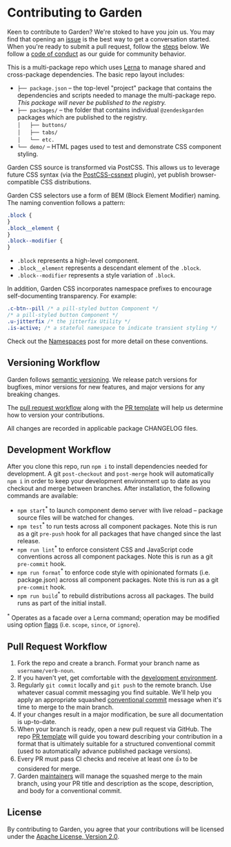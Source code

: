 # Contributing to Garden

Keen to contribute to Garden? We're stoked to have you join us. You may
find that opening an
[issue](https://github.com/zendeskgarden/css-components/issues) is the
best way to get a conversation started. When you're ready to submit a
pull request, follow the [steps](#pull-request-workflow) below. We
follow a [code of conduct](CODE_OF_CONDUCT.md) as our guide for
community behavior.

This is a multi-package repo which uses [Lerna](https://lernajs.io/) to
manage shared and cross-package dependencies. The basic repo layout
includes:

- `├── package.json` – the top-level "project" package that contains
  the dependencies and scripts needed to manage the multi-package repo.
  _This package will never be published to the registry._
- `├── packages/` – the folder that contains individual `@zendeskgarden`
  packages which are published to the registry.<br>
  `│   ├── buttons/`<br>
  `│   ├── tabs/`<br>
  `│   └── etc.`
- `└── demo/` – HTML pages used to test and demonstrate CSS component
  styling.

Garden CSS source is transformed via PostCSS. This allows us to leverage
future CSS syntax (via the [PostCSS-cssnext](http://cssnext.io/)
plugin), yet publish browser-compatible CSS distributions.

Garden CSS selectors use a form of BEM (Block Element Modifier) naming.
The naming convention follows a pattern:

```css
.block {
}
.block__element {
}
.block--modifier {
}
```

- `.block` represents a high-level component.
- `.block__element` represents a descendant element of the `.block`.
- `.block--modifier` represents a style variation of `.block`.

In addition, Garden CSS incorporates namespace prefixes to encourage
self-documenting transparency. For example:

```css
.c-btn--pill /* a pill-styled button Component */
/* a pill-styled button Component */
.u-jitterfix /* the jitterfix Utility */
.is-active; /* a stateful namespace to indicate transient styling */
```

Check out the
[Namespaces](http://csswizardry.com/2015/03/more-transparent-ui-code-with-namespaces/)
post for more detail on these conventions.

## Versioning Workflow

Garden follows [semantic versioning](https://semver.org/). We release
patch versions for bugfixes, minor versions for new features, and major
versions for any breaking changes.

The [pull request workflow](#pull-request-workflow) along with the [PR
template](PULL_REQUEST_TEMPLATE.md) will help us determine how to
version your contributions.

All changes are recorded in applicable package CHANGELOG files.

## Development Workflow

After you clone this repo, run `npm i` to install
dependencies needed for development. A git `post-checkout` and
`post-merge` hook will automatically `npm i` in order to keep your
development environment up to date as you checkout and merge between
branches. After installation, the following commands are available:

- `npm start`<sup>\*</sup> to launch component demo server with live
  reload – package source files will be watched for changes.
- `npm test`<sup>\*</sup> to run tests across all component packages.
  Note this is run as a git `pre-push` hook for all packages that have
  changed since the last release.
- `npm run lint`<sup>\*</sup> to enforce consistent CSS and JavaScript code
  conventions across all component packages. Note this is run as a git
  `pre-commit` hook.
- `npm run format`<sup>\*</sup> to enforce code style with opinionated
  formats (i.e. package.json) across all component packages. Note this
  is run as a git `pre-commit` hook.
- `npm run build`<sup>\*</sup> to rebuild distributions across all packages.
  The build runs as part of the initial install.

<sup>\*</sup> Operates as a facade over a Lerna command; operation may be
modified using option [flags](https://github.com/lerna/lerna#flags)
(i.e. `scope`, `since`, or `ignore`).

## Pull Request Workflow

1. Fork the repo and create a branch. Format your branch name as
   `username/verb-noun`.
1. If you haven't yet, get comfortable with the [development
   environment](#development-workflow).
1. Regularly `git commit` locally and `git push` to the remote branch.
   Use whatever casual commit messaging you find suitable. We'll help
   you apply an appropriate squashed [conventional
   commit](https://conventionalcommits.org/) message when it's time to
   merge to the main branch.
1. If your changes result in a major modification, be sure all
   documentation is up-to-date.
1. When your branch is ready, open a new pull request via GitHub.
   The repo [PR template](PULL_REQUEST_TEMPLATE.md) will guide you
   toward describing your contribution in a format that is ultimately
   suitable for a structured conventional commit (used to automatically
   advance published package versions).
1. Every PR must pass CI checks and receive at least one :+1: to be
   considered for merge.
1. Garden
   [maintainers](https://github.com/orgs/zendeskgarden/teams/maintainers)
   will manage the squashed merge to the main branch, using your PR title
   and description as the scope, description, and body for a conventional
   commit.

## License

By contributing to Garden, you agree that your contributions will be
licensed under the [Apache License, Version 2.0](../LICENSE.md).
